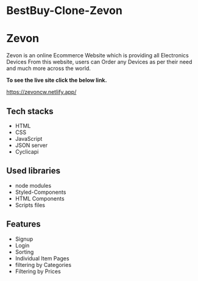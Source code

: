 # BestBuy-Clone-Zevon

# Zevon


Zevon is an online Ecommerce Website which is providing all Electronics Devices From this website, users can Order any Devices as per their need  and much more across the world.

**To see the live site click the below link.**

https://zevoncw.netlify.app/

## Tech stacks
<ul>
 
  <li>HTML</li>
  <li>CSS</li>
  <li>JavaScript</li>
  <li>JSON server</li>
  <li>Cyclicapi</li>
</ul>

## Used libraries
<ul>
  <li>node modules</li>
  <li>Styled-Components</li>
 <li>HTML Components</li>
 <li>Scripts files</li>
 
</ul>

## Features
<ul>
  <li>Signup</li>
  <li>Login</li>
    <li>Sorting</li>
  <li>Individual Item Pages</li>


<li>filtering by Categories</li>

  <li>Filtering by Prices</li>
  
</ul>
